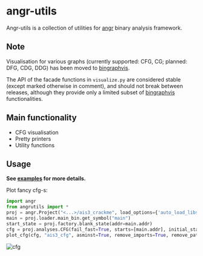 # angr-utils

Angr-utils is a collection of utilities for [angr](https://github.com/angr/angr) binary analysis framework.

## Note

Visualisation for various graphs (currently supported: CFG, CG; planned: DFG, CDG, DDG) has been moved to [bingraphvis](https://github.com/axt/bingraphvis).

The API of the facade functions in `visualize.py` are considered stable (except marked otherwise in comment), and should not break between releases, although they provide only a limited subset of [bingraphvis](https://github.com/axt/bingraphvis) functionalities.

## Main functionality
* CFG visualisation
* Pretty printers
* Utility functions

## Usage

**See [examples][examples] for more details.**

Plot fancy cfg-s:

```python
import angr
from angrutils import *
proj = angr.Project("<...>/ais3_crackme", load_options={'auto_load_libs':False})
main = proj.loader.main_bin.get_symbol("main")
start_state = proj.factory.blank_state(addr=main.addr)
cfg = proj.analyses.CFG(fail_fast=True, starts=[main.addr], initial_state=start_state)
plot_cfg(cfg, "ais3_cfg", asminst=True, remove_imports=True, remove_path_terminator=True)  
```

![cfg][cfg]

[cfg]: https://raw.githubusercontent.com/axt/angr-utils/master/examples/plot_cfg/ais3_cfg.png
[examples]: https://github.com/axt/angr-utils/tree/master/examples

